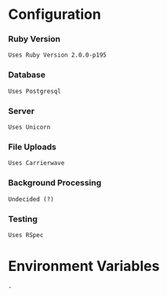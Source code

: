 # Configuration

### Ruby Version
	Uses Ruby Version 2.0.0-p195

### Database
	Uses Postgresql

### Server
	Uses Unicorn

### File Uploads
	Uses Carrierwave

### Background Processing
	Undecided (?)

### Testing
	Uses RSpec

# Environment Variables
	-
